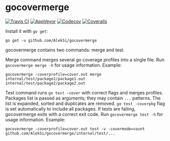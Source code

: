 # gocovermerge

[![Travis CI](https://travis-ci.org/AlekSi/gocovermerge.svg?branch=master)](https://travis-ci.org/AlekSi/gocovermerge)
[![AppVeyor](https://ci.appveyor.com/api/projects/status/bxcbywwapyvsprju/branch/master?svg=true)](https://ci.appveyor.com/project/AlekSi/gocovermerge)
[![Codecov](https://codecov.io/gh/AlekSi/gocovermerge/branch/master/graph/badge.svg)](https://codecov.io/gh/AlekSi/gocovermerge)
[![Coveralls](https://coveralls.io/repos/github/AlekSi/gocovermerge/badge.svg?branch=master)](https://coveralls.io/github/AlekSi/gocovermerge)

Install it with `go get`:
```
go get -u github.com/AlekSi/gocovermerge
```

gocovermerge contains two commands: merge and test.

Merge command merges several go coverage profiles into a single file.
Run `gocovermerge merge -h` for usage information. Example:
```
gocovermerge -coverprofile=cover.out merge internal/test/package1/package1.out internal/test/package2/package2.out
```

Test command runs `go test -cover` with correct flags and merges profiles.
Packages list is passed as arguments; they may contain `...` patterns.
The list is expanded, sorted and duplicates are removed.
`go test -coverpkg` flag is set automatically to include all packages.
If tests are failing, gocovermerge exits with a correct exit code.
Run `gocovermerge test -h` for usage information. Example:
```
gocovermerge -coverprofile=cover.out test -v -covermode=count github.com/AlekSi/gocovermerge/internal/test/...
```
